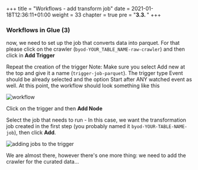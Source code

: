 +++
title = "Workflows - add transform job"
date = 2021-01-18T12:36:11+01:00
weight = 33
chapter = true
pre = "<b>3.3. </b>"
+++


### Workflows in Glue (3)


now, we need to set up the job that converts data into parquet. For that please click on the crawler (`byod-YOUR_TABLE_NAME-raw-crawler`)  and then click in **Add Trigger**

Repeat the creation of the trigger
Note: Make sure you select Add new at the top and give it a name (`trigger-job-parquet`). The trigger type Event should be already selected and the option Start after ANY watched event as well. At this point, the workflow should look something like this

![workflow](/orch_img/orchestration/trigger-crawler-trigger.png)

Click on the trigger and then **Add Node**

Select the job that needs to run - In this case, we want the transformation job created in the first step (you probably named it `byod-YOUR-TABLE-NAME-job`), then click **Add**.

![adding jobs to the trigger](/orch_img/orchestration/addjobsimple.png)

We are almost there, however there's one more thing: we need to add the crawler for the curated data...